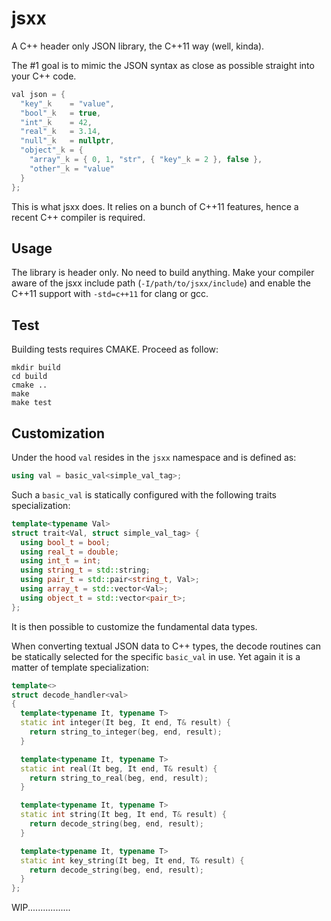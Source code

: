 jsxx
====

A C++ header only JSON library, the C++11 way (well, kinda).

The #1 goal is to mimic the JSON syntax as close as possible straight into your C++ code.

``` c++
val json = {
  "key"_k    = "value",
  "bool"_k   = true,
  "int"_k    = 42,
  "real"_k   = 3.14,
  "null"_k   = nullptr,
  "object"_k = {
    "array"_k = { 0, 1, "str", { "key"_k = 2 }, false },
    "other"_k = "value"
  }
};
```

This is what jsxx does. It relies on a bunch of C++11 features, hence a recent C++ compiler is required.


Usage
-----

The library is header only. No need to build anything. Make your compiler aware of the jsxx include path (`-I/path/to/jsxx/include`) and enable the C++11 support with `-std=c++11` for clang or gcc.


Test
----

Building tests requires CMAKE. Proceed as follow:

```
mkdir build
cd build
cmake ..
make
make test
```


Customization
-------------

Under the hood `val` resides in the `jsxx` namespace and is defined as:

``` c++
using val = basic_val<simple_val_tag>;
```

Such a `basic_val` is statically configured with the following traits specialization:

``` c++
template<typename Val>
struct trait<Val, struct simple_val_tag> {
  using bool_t = bool;
  using real_t = double;
  using int_t = int;
  using string_t = std::string;
  using pair_t = std::pair<string_t, Val>;
  using array_t = std::vector<Val>;
  using object_t = std::vector<pair_t>;
};
```

It is then possible to customize the fundamental data types.

When converting textual JSON data to C++ types, the decode routines can be statically selected for the specific `basic_val` in use. Yet again it is a matter of template specialization:

``` c++
template<>
struct decode_handler<val>
{
  template<typename It, typename T>
  static int integer(It beg, It end, T& result) {
    return string_to_integer(beg, end, result);
  }

  template<typename It, typename T>
  static int real(It beg, It end, T& result) {
    return string_to_real(beg, end, result);
  }

  template<typename It, typename T>
  static int string(It beg, It end, T& result) {
    return decode_string(beg, end, result);
  }

  template<typename It, typename T>
  static int key_string(It beg, It end, T& result) {
    return decode_string(beg, end, result);
  }
};
```

WIP.................


